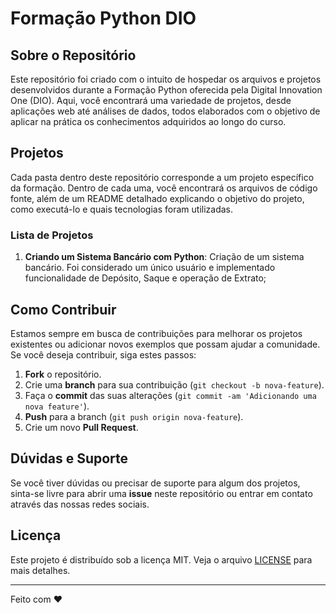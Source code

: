 # Formação Python DIO

## Sobre o Repositório

Este repositório foi criado com o intuito de hospedar os arquivos e projetos desenvolvidos durante a Formação Python oferecida pela Digital Innovation One (DIO). Aqui, você encontrará uma variedade de projetos, desde aplicações web até análises de dados, todos elaborados com o objetivo de aplicar na prática os conhecimentos adquiridos ao longo do curso.

## Projetos

Cada pasta dentro deste repositório corresponde a um projeto específico da formação. Dentro de cada uma, você encontrará os arquivos de código fonte, além de um README detalhado explicando o objetivo do projeto, como executá-lo e quais tecnologias foram utilizadas.

### Lista de Projetos

1. **Criando um Sistema Bancário com Python**: Criação de um sistema bancário. Foi considerado um único usuário e implementado funcionalidade de Depósito, Saque e operação de Extrato;

## Como Contribuir

Estamos sempre em busca de contribuições para melhorar os projetos existentes ou adicionar novos exemplos que possam ajudar a comunidade. Se você deseja contribuir, siga estes passos:

1. **Fork** o repositório.
2. Crie uma **branch** para sua contribuição (`git checkout -b nova-feature`).
3. Faça o **commit** das suas alterações (`git commit -am 'Adicionando uma nova feature'`).
4. **Push** para a branch (`git push origin nova-feature`).
5. Crie um novo **Pull Request**.

## Dúvidas e Suporte

Se você tiver dúvidas ou precisar de suporte para algum dos projetos, sinta-se livre para abrir uma **issue** neste repositório ou entrar em contato através das nossas redes sociais.

## Licença

Este projeto é distribuído sob a licença MIT. Veja o arquivo [LICENSE](LICENSE.md) para mais detalhes.

---

Feito com ♥
